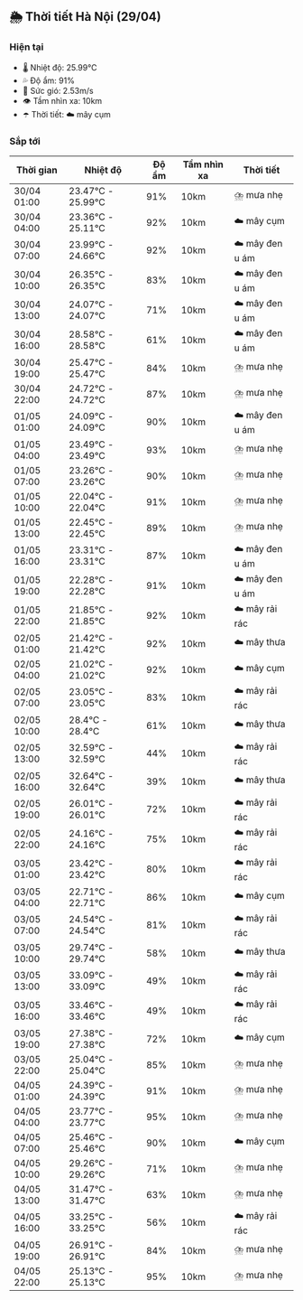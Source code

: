 ## 🌦️ Thời tiết Hà Nội (29/04)

### Hiện tại

- 🌡️ Nhiệt độ: 25.99℃
- 💦 Độ ẩm: 91%
- 💨 Sức gió: 2.53m/s
- 👁️ Tầm nhìn xa: 10km
- ☂️ Thời tiết: ☁️ mây cụm

### Sắp tới

| Thời gian | Nhiệt độ | Độ ẩm | Tầm nhìn xa | Thời tiết |
| --- | --- | --- | --- | --- |
| 30/04 01:00 | 23.47℃ - 25.99℃ | 91% | 10km | ⛈️ mưa nhẹ |
| 30/04 04:00 | 23.36℃ - 25.11℃ | 92% | 10km | ☁️ mây cụm |
| 30/04 07:00 | 23.99℃ - 24.66℃ | 92% | 10km | ☁️ mây đen u ám |
| 30/04 10:00 | 26.35℃ - 26.35℃ | 83% | 10km | ☁️ mây đen u ám |
| 30/04 13:00 | 24.07℃ - 24.07℃ | 71% | 10km | ☁️ mây đen u ám |
| 30/04 16:00 | 28.58℃ - 28.58℃ | 61% | 10km | ☁️ mây đen u ám |
| 30/04 19:00 | 25.47℃ - 25.47℃ | 84% | 10km | ⛈️ mưa nhẹ |
| 30/04 22:00 | 24.72℃ - 24.72℃ | 87% | 10km | ⛈️ mưa nhẹ |
| 01/05 01:00 | 24.09℃ - 24.09℃ | 90% | 10km | ☁️ mây đen u ám |
| 01/05 04:00 | 23.49℃ - 23.49℃ | 93% | 10km | ⛈️ mưa nhẹ |
| 01/05 07:00 | 23.26℃ - 23.26℃ | 90% | 10km | ⛈️ mưa nhẹ |
| 01/05 10:00 | 22.04℃ - 22.04℃ | 91% | 10km | ⛈️ mưa nhẹ |
| 01/05 13:00 | 22.45℃ - 22.45℃ | 89% | 10km | ⛈️ mưa nhẹ |
| 01/05 16:00 | 23.31℃ - 23.31℃ | 87% | 10km | ☁️ mây đen u ám |
| 01/05 19:00 | 22.28℃ - 22.28℃ | 91% | 10km | ☁️ mây đen u ám |
| 01/05 22:00 | 21.85℃ - 21.85℃ | 92% | 10km | ☁️ mây rải rác |
| 02/05 01:00 | 21.42℃ - 21.42℃ | 92% | 10km | ☁️ mây thưa |
| 02/05 04:00 | 21.02℃ - 21.02℃ | 92% | 10km | ☁️ mây cụm |
| 02/05 07:00 | 23.05℃ - 23.05℃ | 83% | 10km | ☁️ mây rải rác |
| 02/05 10:00 | 28.4℃ - 28.4℃ | 61% | 10km | ☁️ mây thưa |
| 02/05 13:00 | 32.59℃ - 32.59℃ | 44% | 10km | ☁️ mây rải rác |
| 02/05 16:00 | 32.64℃ - 32.64℃ | 39% | 10km | ☁️ mây thưa |
| 02/05 19:00 | 26.01℃ - 26.01℃ | 72% | 10km | ☁️ mây rải rác |
| 02/05 22:00 | 24.16℃ - 24.16℃ | 75% | 10km | ☁️ mây rải rác |
| 03/05 01:00 | 23.42℃ - 23.42℃ | 80% | 10km | ☁️ mây rải rác |
| 03/05 04:00 | 22.71℃ - 22.71℃ | 86% | 10km | ☁️ mây cụm |
| 03/05 07:00 | 24.54℃ - 24.54℃ | 81% | 10km | ☁️ mây rải rác |
| 03/05 10:00 | 29.74℃ - 29.74℃ | 58% | 10km | ☁️ mây thưa |
| 03/05 13:00 | 33.09℃ - 33.09℃ | 49% | 10km | ☁️ mây rải rác |
| 03/05 16:00 | 33.46℃ - 33.46℃ | 49% | 10km | ☁️ mây rải rác |
| 03/05 19:00 | 27.38℃ - 27.38℃ | 72% | 10km | ☁️ mây cụm |
| 03/05 22:00 | 25.04℃ - 25.04℃ | 85% | 10km | ⛈️ mưa nhẹ |
| 04/05 01:00 | 24.39℃ - 24.39℃ | 91% | 10km | ⛈️ mưa nhẹ |
| 04/05 04:00 | 23.77℃ - 23.77℃ | 95% | 10km | ⛈️ mưa nhẹ |
| 04/05 07:00 | 25.46℃ - 25.46℃ | 90% | 10km | ☁️ mây cụm |
| 04/05 10:00 | 29.26℃ - 29.26℃ | 71% | 10km | ⛈️ mưa nhẹ |
| 04/05 13:00 | 31.47℃ - 31.47℃ | 63% | 10km | ⛈️ mưa nhẹ |
| 04/05 16:00 | 33.25℃ - 33.25℃ | 56% | 10km | ☁️ mây rải rác |
| 04/05 19:00 | 26.91℃ - 26.91℃ | 84% | 10km | ⛈️ mưa nhẹ |
| 04/05 22:00 | 25.13℃ - 25.13℃ | 95% | 10km | ⛈️ mưa nhẹ |
